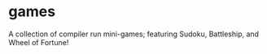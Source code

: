 # games
A collection of compiler run mini-games; featuring Sudoku, Battleship, and Wheel of Fortune!
